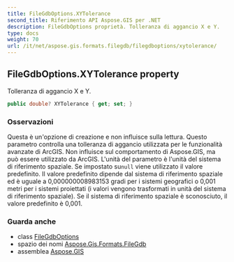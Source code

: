 ```yaml
---
title: FileGdbOptions.XYTolerance
second_title: Riferimento API Aspose.GIS per .NET
description: FileGdbOptions proprietà. Tolleranza di aggancio X e Y.
type: docs
weight: 70
url: /it/net/aspose.gis.formats.filegdb/filegdboptions/xytolerance/
---
```

## FileGdbOptions.XYTolerance property

Tolleranza di aggancio X e Y.

```csharp
public double? XYTolerance { get; set; }
```

### Osservazioni

Questa è un'opzione di creazione e non influisce sulla lettura. Questo parametro controlla una tolleranza di aggancio utilizzata per le funzionalità avanzate di ArcGIS. Non influisce sul comportamento di Aspose.GIS, ma può essere utilizzato da ArcGIS. L'unità del parametro è l'unità del sistema di riferimento spaziale. Se impostato su`null` viene utilizzato il valore predefinito. Il valore predefinito dipende dal sistema di riferimento spaziale ed è uguale a 0,000000008983153 gradi per i sistemi geografici o 0,001 metri per i sistemi proiettati (i valori vengono trasformati in unità del sistema di riferimento spaziale). Se il sistema di riferimento spaziale è sconosciuto, il valore predefinito è 0,001.

### Guarda anche

* class [FileGdbOptions](../)
* spazio dei nomi [Aspose.Gis.Formats.FileGdb](../../filegdboptions/)
* assemblea [Aspose.GIS](../../../)


